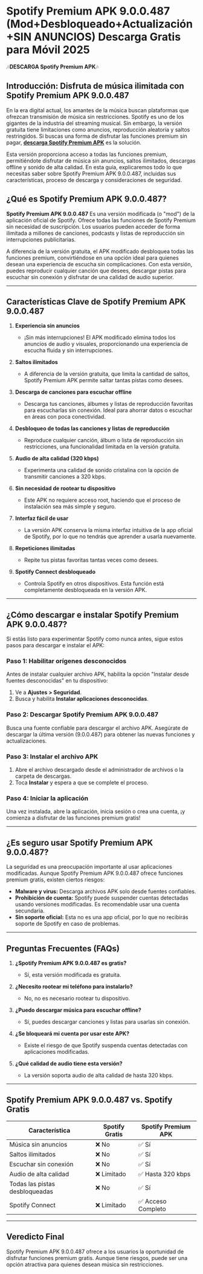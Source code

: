 # Spotify Premium APK 9.0.0.487 (Mod+Desbloqueado+Actualización+SIN ANUNCIOS) Descarga Gratis para Móvil 2025  

🎶**DESCARGA Spotify Premium APK**🎶 

## Introducción: Disfruta de música ilimitada con Spotify Premium APK 9.0.0.487  
En la era digital actual, los amantes de la música buscan plataformas que ofrezcan transmisión de música sin restricciones. Spotify es uno de los gigantes de la industria del streaming musical. Sin embargo, la versión gratuita tiene limitaciones como anuncios, reproducción aleatoria y saltos restringidos. Si buscas una forma de disfrutar las funciones premium sin pagar, **<a href="[url](https://thespotifypremiumapk.com/)">descarga Spotify Premium APK</a>** es la solución.  

Esta versión proporciona acceso a todas las funciones premium, permitiéndote disfrutar de música sin anuncios, saltos ilimitados, descargas offline y sonido de alta calidad. En esta guía, explicaremos todo lo que necesitas saber sobre Spotify Premium APK 9.0.0.487, incluidas sus características, proceso de descarga y consideraciones de seguridad.  

## ¿Qué es Spotify Premium APK 9.0.0.487?  
**Spotify Premium APK 9.0.0.487** Es una versión modificada (o "mod") de la aplicación oficial de Spotify. Ofrece todas las funciones de Spotify Premium sin necesidad de suscripción. Los usuarios pueden acceder de forma ilimitada a millones de canciones, podcasts y listas de reproducción sin interrupciones publicitarias.  

A diferencia de la versión gratuita, el APK modificado desbloquea todas las funciones premium, convirtiéndose en una opción ideal para quienes desean una experiencia de escucha sin complicaciones. Con esta versión, puedes reproducir cualquier canción que desees, descargar pistas para escuchar sin conexión y disfrutar de una calidad de audio superior.  

---

## Características Clave de Spotify Premium APK 9.0.0.487  

1. **Experiencia sin anuncios**  
   - ¡Sin más interrupciones! El APK modificado elimina todos los anuncios de audio y visuales, proporcionando una experiencia de escucha fluida y sin interrupciones.  

2. **Saltos ilimitados**  
   - A diferencia de la versión gratuita, que limita la cantidad de saltos, Spotify Premium APK permite saltar tantas pistas como desees.  

3. **Descarga de canciones para escuchar offline**  
   - Descarga tus canciones, álbumes y listas de reproducción favoritas para escucharlas sin conexión. Ideal para ahorrar datos o escuchar en áreas con poca conectividad.  

4. **Desbloqueo de todas las canciones y listas de reproducción**  
   - Reproduce cualquier canción, álbum o lista de reproducción sin restricciones, una funcionalidad limitada en la versión gratuita.  

5. **Audio de alta calidad (320 kbps)**  
   - Experimenta una calidad de sonido cristalina con la opción de transmitir canciones a 320 kbps.  

6. **Sin necesidad de rootear tu dispositivo**  
   - Este APK no requiere acceso root, haciendo que el proceso de instalación sea más simple y seguro.  

7. **Interfaz fácil de usar**  
   - La versión APK conserva la misma interfaz intuitiva de la app oficial de Spotify, por lo que no tendrás que aprender a usarla nuevamente.  

8. **Repeticiones ilimitadas**  
   - Repite tus pistas favoritas tantas veces como desees.  

9. **Spotify Connect desbloqueado**  
   - Controla Spotify en otros dispositivos. Esta función está completamente desbloqueada en la versión APK.  

---

## ¿Cómo descargar e instalar Spotify Premium APK 9.0.0.487?  
Si estás listo para experimentar Spotify como nunca antes, sigue estos pasos para descargar e instalar el APK:  

### Paso 1: Habilitar orígenes desconocidos  
Antes de instalar cualquier archivo APK, habilita la opción "Instalar desde fuentes desconocidas" en tu dispositivo:  
1. Ve a **Ajustes > Seguridad**.  
2. Busca y habilita **Instalar aplicaciones desconocidas**.  

### Paso 2: Descargar Spotify Premium APK 9.0.0.487  
Busca una fuente confiable para descargar el archivo APK. Asegúrate de descargar la última versión (9.0.0.487) para obtener las nuevas funciones y actualizaciones.  

### Paso 3: Instalar el archivo APK  
1. Abre el archivo descargado desde el administrador de archivos o la carpeta de descargas.  
2. Toca **Instalar** y espera a que se complete el proceso.  

### Paso 4: Iniciar la aplicación  
Una vez instalada, abre la aplicación, inicia sesión o crea una cuenta, ¡y comienza a disfrutar de las funciones premium gratis!  

---

## ¿Es seguro usar Spotify Premium APK 9.0.0.487?  
La seguridad es una preocupación importante al usar aplicaciones modificadas. Aunque Spotify Premium APK 9.0.0.487 ofrece funciones premium gratis, existen ciertos riesgos:  
- **Malware y virus:** Descarga archivos APK solo desde fuentes confiables.  
- **Prohibición de cuenta:** Spotify puede suspender cuentas detectadas usando versiones modificadas. Es recomendable usar una cuenta secundaria.  
- **Sin soporte oficial:** Esta no es una app oficial, por lo que no recibirás soporte de Spotify en caso de problemas.  

---

## Preguntas Frecuentes (FAQs)  

1. **¿Spotify Premium APK 9.0.0.487 es gratis?**  
   - Sí, esta versión modificada es gratuita.  

2. **¿Necesito rootear mi teléfono para instalarlo?**  
   - No, no es necesario rootear tu dispositivo.  

3. **¿Puedo descargar música para escuchar offline?**  
   - Sí, puedes descargar canciones y listas para usarlas sin conexión.  

4. **¿Se bloqueará mi cuenta por usar este APK?**  
   - Existe el riesgo de que Spotify suspenda cuentas detectadas con aplicaciones modificadas.  

5. **¿Qué calidad de audio tiene esta versión?**  
   - La versión soporta audio de alta calidad de hasta 320 kbps.  

---

## Spotify Premium APK 9.0.0.487 vs. Spotify Gratis  

| Característica            | Spotify Gratis | Spotify Premium APK |  
|---------------------------|----------------|----------------------|  
| Música sin anuncios       | ❌ No          | ✅ Sí                |  
| Saltos ilimitados         | ❌ No          | ✅ Sí                |  
| Escuchar sin conexión     | ❌ No          | ✅ Sí                |  
| Audio de alta calidad     | ❌ Limitado    | ✅ Hasta 320 kbps    |  
| Todas las pistas desbloqueadas | ❌ No          | ✅ Sí                |  
| Spotify Connect           | ❌ Limitado    | ✅ Acceso Completo   |  

---

## Veredicto Final  
Spotify Premium APK 9.0.0.487 ofrece a los usuarios la oportunidad de disfrutar funciones premium gratis. Aunque tiene riesgos, puede ser una opción atractiva para quienes desean música sin restricciones.  

